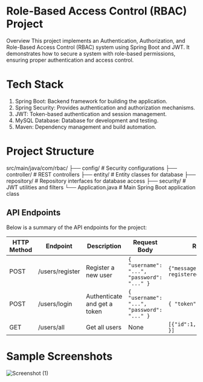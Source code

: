 # Role-Based Access Control (RBAC) Project
Overview
This project implements an Authentication, Authorization, and Role-Based Access Control (RBAC) system using Spring Boot and JWT. It demonstrates how to secure a system with role-based permissions, ensuring proper authentication and access control.
# Tech Stack
1) Spring Boot: Backend framework for building the application.
2) Spring Security: Provides authentication and authorization mechanisms.
3) JWT: Token-based authentication and session management.
4) MySQL Database: Database for development and testing.
5) Maven: Dependency management and build automation.

# Project Structure
src/main/java/com/rbac/
├── config/               # Security configurations
├── controller/           # REST controllers
├── entity/               # Entity classes for database
├── repository/           # Repository interfaces for database access
├── security/             # JWT utilities and filters
└── Application.java      # Main Spring Boot application class


## API Endpoints
Below is a summary of the API endpoints for the project:

| HTTP Method | Endpoint         | Description                 | Request Body                        | Response                    | Authorization Required |
|-------------|------------------|-----------------------------|-------------------------------------|-----------------------------|------------------------|
| POST        | /users/register  | Register a new user         | `{ "username": "...", "password": "..." }` | `{"message": "User registered successfully"}` | No                     |
| POST        | /users/login     | Authenticate and get a token| `{ "username": "...", "password": "..." }` | `{ "token": "JWT_TOKEN" }` | No                     |
| GET         | /users/all       | Get all users               | None                                | `[{"id":1,"username":"..." }]` | Yes                    |

# Sample Screenshots
![Screenshot (1)](https://github.com/user-attachments/assets/866f17f1-411f-4712-b0e7-46a508f00b4e)



